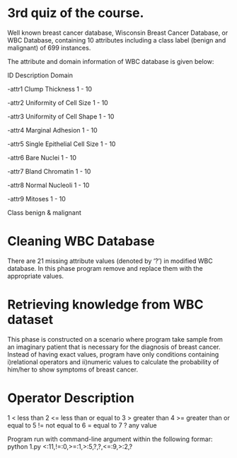 # 3rd quiz of the course.

Well known breast cancer database, Wisconsin Breast Cancer Database, or WBC Database,
containing 10 attributes including a class label (benign and malignant) of 699 instances.

The attribute and domain information of WBC database is given below:

ID       Description                     Domain

-attr1   Clump Thickness                 1 - 10

-attr2   Uniformity of Cell Size         1 - 10

-attr3   Uniformity of Cell Shape        1 - 10

-attr4   Marginal Adhesion               1 - 10

-attr5   Single Epithelial Cell Size     1 - 10

-attr6   Bare Nuclei                     1 - 10

-attr7   Bland Chromatin                 1 - 10

-attr8   Normal Nucleoli                 1 - 10

-attr9   Mitoses                         1 - 10

Class                           benign & malignant


# Cleaning WBC Database
There  are  21  missing  attribute  values  (denoted  by  ‘?’)   in  modified  WBC
database.  In this phase program remove and replace them with the appropriate values.

# Retrieving knowledge from WBC dataset
This phase is constructed on a scenario where program take sample from an imaginary patient
that is necessary for the diagnosis of breast cancer. Instead of having exact values, program have only conditions containing
i)relational operators and
ii)numeric values to  calculate  the probability of him/her to show symptoms of breast cancer.

#       Operator        Description
1       <               less than
2       <=              less than or equal to
3       >               greater than
4       >=              greater than or equal to
5       !=              not equal to
6       =               equal to
7       ?               any value


Program run with command-line argument within the following formar:
        python 1.py <:11,!=:0,>=:1,>:5,?,?,<=:9,>:2,?
        
